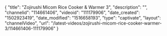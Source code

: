 {
    "title": "Zojirushi Micom Rice Cooker &amp; Warmer 3",
    "description": "",
    "channelid": "114661406",
    "videoid": "111179906",
    "date_created": "1502923419",
    "date_modified": "1516658193",
    "type": "captivate",
    "layout": "channelVideo",
    "url": "\/latest-videos\/zojirushi-micom-rice-cooker-warmer-3\/114661406-111179906"
}